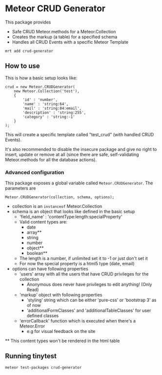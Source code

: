 Meteor CRUD Generator
=====================

This package provides

* Safe CRUD Meteor.methods for a Meteor.Collection
* Creates the markup (a table) for a specified schema
* Handles all CRUD Events with a specific Meteor Template

```
mrt add crud-generator
```

## How to use

This is how a basic setup looks like:

```
crud = new Meteor.CRUDGenerator(
	new Meteor.Collection('test'), 
	{
    	'id' : 'number',
	    'name' : 'string:64',
    	'mail' : 'string:84:email',
	    'description' : 'string:255',
    	'category' : 'string:-1'
	}
);
```

This will create a specific template called "test_crud" (with handled CRUD Events). 

It's also recommended to disable the insecure package and give no right to insert, update or remove at all (since there are safe, self-validating Meteor.methods for all the database actions).


### Advanced configuration

This package exposes a global variable called ```Meteor.CRUDGenerator```. The parameters are

```
Meteor.CRUDGenerator(collection, schema, options);
```

* collection is an ```instanceof``` Meteor.Collection
* schema is an object that looks like defined in the basic setup
	* 'field_name' : 'contentType:length:specialProperty'
	* Valid content types are:
		* date
		* array**
		* string
		* number
		* object**
		* boolean**
	* The length is a number, if unlimited set it to -1 or just don't set it
	* For now the special property is a html5 type (date, email)
* options can have following properties
	* 'users' array with all the users that have CRUD privileges for the collection
		* Anonymous does never have privileges to edit anything! (Only Read)
	* 'markup' object with following properties
		* 'styling' string which can be either 'pure-css' or 'bootstrap 3' as of now
		* 'additionalFormClasses' and 'additionalTableClasses' for user defined classes
	* 'errorCallback' function which is executed when there's a Meteor.Error
		* e.g for visual feedback on the site



\** This content types won't be rendered in the html table

## Running tinytest

```
meteor test-packages crud-generator
```